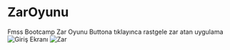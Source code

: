# ZarOyunu
Fmss Bootcamp Zar Oyunu
Buttona tıklayınca rastgele zar atan uygulama
![Giriş Ekranı](https://github.com/FMSSBilisimAndroid/MehmetSevim/blob/main/Week1/app/src/main/res/drawable/girisekrani.png?raw=true)
![Zar](https://github.com/FMSSBilisimAndroid/MehmetSevim/blob/main/Week1/app/src/main/res/drawable/girisekrani.png?raw=true)
